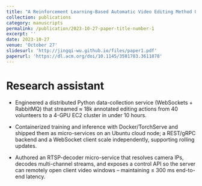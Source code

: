 ```yaml
---
title: "A Reinforcement Learning-Based Automatic Video Editing Method Using the Knowledge from Vision-Language Model"
collection: publications
category: manuscripts
permalink: /publication/2023-10-27-paper-title-number-1
excerpt: ''
date: 2023-10-27
venue: 'October 27'
slidesurl: 'http://jingqi-wu.github.io/files/paper1.pdf'
paperurl: 'https://dl.acm.org/doi/10.1145/3581783.3611878'
---
```


Research assistant
===
*	Engineered a distributed Python data-collection service (WebSockets + RabbitMQ) that streamed ≈ 18k annotated editing actions from 40 volunteers to a 4-GPU EC2 cluster in under 10 hours.

*	Containerized training and inference with Docker/TorchServe and shipped them as micro-services on an Ubuntu cloud node; a REST/gRPC backend and a WebSocket client scale independently, supporting rolling updates.

*	Authored an RTSP-decoder micro-service that resolves camera IPs, decodes multi-channel streams, and exposes a control API so the server can remotely open client video windows – maintaining ≤ 300 ms end-to-end latency.
